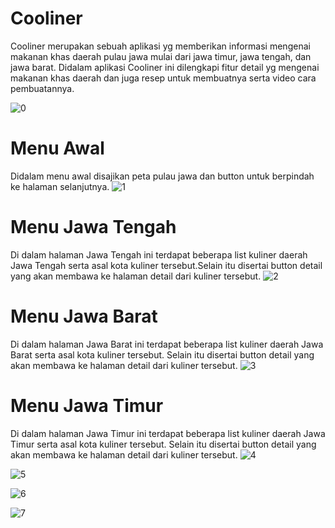 # Cooliner
Cooliner merupakan sebuah aplikasi yg memberikan informasi mengenai makanan khas daerah pulau jawa mulai dari jawa timur, jawa tengah, dan jawa barat. Didalam aplikasi Cooliner ini dilengkapi fitur detail yg mengenai makanan khas daerah dan juga resep untuk membuatnya serta video cara pembuatannya.

![0](https://user-images.githubusercontent.com/60590053/101479648-16bf4700-3985-11eb-9af2-a1bcc0589b02.jpeg)
# Menu Awal
Didalam menu awal disajikan peta pulau jawa dan button untuk berpindah ke halaman selanjutnya.
![1](https://user-images.githubusercontent.com/60590053/101477410-c1ce0180-3981-11eb-854e-4aa9b07dce34.jpeg)

# Menu Jawa Tengah
Di dalam halaman Jawa Tengah ini terdapat beberapa list kuliner daerah Jawa Tengah serta asal kota kuliner tersebut.Selain itu disertai button detail yang akan membawa ke halaman detail dari kuliner tersebut.
![2](https://user-images.githubusercontent.com/60590053/101477407-c1356b00-3981-11eb-8504-2df1f1cb0776.jpeg)

# Menu Jawa Barat
Di dalam halaman Jawa Barat ini terdapat beberapa list kuliner daerah Jawa Barat serta asal kota kuliner tersebut. Selain itu disertai button detail yang akan membawa ke halaman detail dari kuliner tersebut.
![3](https://user-images.githubusercontent.com/60590053/101477406-c09cd480-3981-11eb-9fa4-0117768c9342.jpeg)

# Menu Jawa Timur
Di dalam halaman Jawa Timur ini terdapat beberapa list kuliner daerah Jawa Timur serta asal kota kuliner tersebut. Selain itu disertai button detail yang akan membawa ke halaman detail dari kuliner tersebut.
![4](https://user-images.githubusercontent.com/60590053/101477404-bed31100-3981-11eb-9cdc-40506e70df01.jpeg)

![5](https://user-images.githubusercontent.com/60590053/101477418-c397c500-3981-11eb-97a9-56f46da007aa.jpeg)

![6](https://user-images.githubusercontent.com/60590053/101477417-c2ff2e80-3981-11eb-9725-946186fd0967.jpeg)

![7](https://user-images.githubusercontent.com/60590053/101477414-c2669800-3981-11eb-8aed-89f40bcfebad.jpeg)
